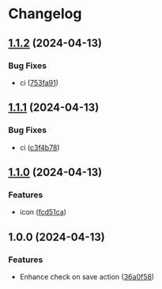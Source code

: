 # Changelog

## [1.1.2](https://github.com/atty303/dioxus-intellij/compare/v1.1.1...v1.1.2) (2024-04-13)


### Bug Fixes

* ci ([753fa91](https://github.com/atty303/dioxus-intellij/commit/753fa9176de9bd846092b0564fbcbc8fdcc463e7))

## [1.1.1](https://github.com/atty303/dioxus-intellij/compare/v1.1.0...v1.1.1) (2024-04-13)


### Bug Fixes

* ci ([c3f4b78](https://github.com/atty303/dioxus-intellij/commit/c3f4b78b598e05d98802572ddcd9b07f4a55ce03))

## [1.1.0](https://github.com/atty303/dioxus-intellij/compare/v1.0.0...v1.1.0) (2024-04-13)


### Features

* icon ([fcd51ca](https://github.com/atty303/dioxus-intellij/commit/fcd51ca12cb4d7cf65eb12f37544e980c3eab657))

## 1.0.0 (2024-04-13)


### Features

* Enhance check on save action ([36a0f58](https://github.com/atty303/dioxus-intellij/commit/36a0f580e8ccd0ef8d28b5416209545abe9ca3ca))

